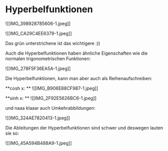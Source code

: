 # Hyperbelfunktionen

 ![[IMG_398928785606-1.jpeg]]
 
 
 ![[IMG_CA29C4EE6379-1.jpeg]]
 
 Das grün unterstrichene ist das wichtigere :))
 
 Auch die Hyperbelfunktionen haben ähnliche Eigenschaften wie die normalen trigonometrischen Funktionen:
 
 ![[IMG_278F5F36EA5A-1.jpeg]]
 
 Die Hyperbelfunktionen, kann man aber auch als Reihenaufschreiben:
 
 **cosh x: **
 ![[IMG_B906E88CF987-1.jpeg]]
 
 **sinh x: **
 ![[IMG_2F92E5626BC6-1.jpeg]]
 
 und naaa klaaar auch Umkehrabbildungen:

![[IMG_324AE7820413-1.jpeg]]

Die Ableitungen der Hyperbelfunktionen sind schwer und deswegen lauten sie so:

![[IMG_45A594B488A9-1.jpeg]]